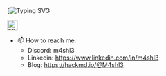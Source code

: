 
[![Typing SVG](https://readme-typing-svg.herokuapp.com/?font=Fira+Code&weight=600&size=18&duration=3000&pause=1000&color=0BA922&center=true&vCenter=true&random=false&width=435&lines=Hi+there%2C+My+name+is+Ahmed+Mahmoud+%28aka+M4shl3%29%2C+a+detail-oriented+Cybersecurity+Specialist+with+expertise+in+DFIR%2C+Windows%2C+mobile+forensics+%28Android%2FiOS%29%2C+malware+analysis%2C+and+Linux+forensics.+I+am+passionate+about+advancing+digital+forensic+methodologies+and+incident+response+practices.
)

<img alt="FPC" height="24" src="https://www.freepascal.org/pic/logo.gif" />

- 📫 How to reach me:
  - Discord: m4shl3 
  - Linkedin: https://www.linkedin.com/in/m4shl3
  - Blog: https://hackmd.io/@M4shl3
  
